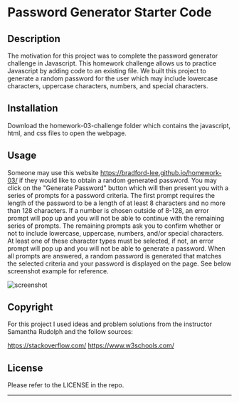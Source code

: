 # Password Generator Starter Code

## Description

The motivation for this project was to complete the password generator challenge in Javascript. This homework challenge allows us to practice Javascript by adding code to an existing file. We built this project to generate a random password for the user which may include lowercase characters, uppercase characters, numbers, and special characters. 


## Installation

Download the homework-03-challenge folder which contains the javascript, html, and css files to open the webpage.

## Usage 

Someone may use this website https://bradford-lee.github.io/homework-03/ if they would like to obtain a random generated password. You may click on the "Generate Password" button which will then present you with a series of prompts for a password criteria. The first prompt requires the length of the password to be a length of at least 8 characters and no more than 128 characters. If a number is chosen outside of 8-128, an error prompt will pop up and you will not be able to continue with the remaining series of prompts. The remaining prompts ask you to confirm whether or not to include lowercase, uppercase, numbers, and/or special characters. At least one of these character types must be selected, if not, an error prompt will pop up and you will not be able to generate a password. When all prompts are answered, a random password is generated that matches the selected criteria and your password is displayed on the page. See below screenshot example for reference.

![screenshot](https://user-images.githubusercontent.com/127280322/230812106-4de2da45-99e8-49ba-ba1d-9f9ff186c530.PNG)

## Copyright

For this project I used ideas and problem solutions from the instructor Samantha Rudolph and the follow sources:

https://stackoverflow.com/ 
https://www.w3schools.com/


## License

Please refer to the LICENSE in the repo.

---

